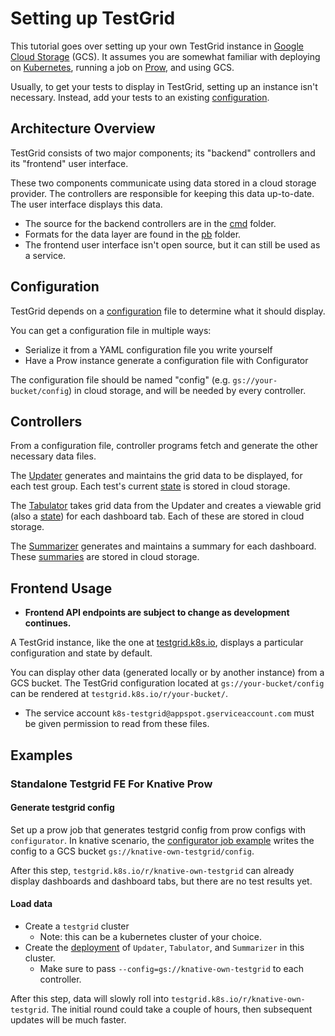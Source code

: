 # Setting up TestGrid

This tutorial goes over setting up your own TestGrid instance in [Google Cloud Storage]
(GCS). It assumes you are somewhat familiar with deploying on [Kubernetes], running a job on [Prow],
and using GCS.

Usually, to get your tests to display in TestGrid, setting up an instance isn't
necessary. Instead, add your tests to an existing [configuration].

## Architecture Overview

TestGrid consists of two major components; its "backend" controllers and its
"frontend" user interface.

These two components communicate using data stored in a cloud storage provider.
The controllers are responsible for keeping this data up-to-date. The user
interface displays this data.

- The source for the backend controllers are in the [cmd](./cmd) folder.
- Formats for the data layer are found in the [pb](./pb) folder.
- The frontend user interface isn't open source, but it can still be used as a service.

## Configuration

TestGrid depends on a [configuration](./pb/config) file to
determine what it should display.

You can get a configuration file in multiple ways:
- Serialize it from a YAML configuration file you write yourself
- Have a Prow instance generate a configuration file with Configurator

The configuration file should be named "config" (e.g. `gs://your-bucket/config`) in cloud storage,
and will be needed by every controller.

## Controllers

From a configuration file, controller programs fetch and generate the other
necessary data files.

The [Updater](./cmd/updater) generates and maintains the grid data to be displayed, for each test group.
Each test's current [state](./pb/state) is stored in cloud storage.

The [Tabulator](./cmd/tabulator) takes grid data from the Updater and creates a viewable grid (also a
[state](./pb/state)) for each dashboard tab. Each of these are stored in cloud storage.

The [Summarizer](./cmd/summarizer) generates and maintains a summary for each dashboard. These
[summaries](./pb/summary) are stored in cloud storage.

## Frontend Usage

- **Frontend API endpoints are subject to change as development continues.**

A TestGrid instance, like the one at [testgrid.k8s.io], displays a particular
configuration and state by default.

You can display other data (generated locally or by another instance) from a GCS bucket.
The TestGrid configuration located at `gs://your-bucket/config` can be rendered at
`testgrid.k8s.io/r/your-bucket/`.

- The service account `k8s-testgrid@appspot.gserviceaccount.com` must be given
permission to read from these files.

## Examples

### Standalone Testgrid FE For Knative Prow

#### Generate testgrid config

Set up a prow job that generates testgrid config from prow configs with
`configurator`. In knative scenario, the [configurator job example] writes the
config to a GCS bucket `gs://knative-own-testgrid/config`.

After this step, `testgrid.k8s.io/r/knative-own-testgrid` can already display
dashboards and dashboard tabs, but there are no test results yet.

#### Load data

- Create a `testgrid` cluster
  - Note: this can be a kubernetes cluster of your choice.
- Create the [deployment] of `Updater`, `Tabulator`, and `Summarizer` in this cluster.
  - Make sure to pass `--config=gs://knative-own-testgrid` to each controller.

After this step, data will slowly roll into `testgrid.k8s.io/r/knative-own-testgrid`. The initial round
could take a couple of hours, then subsequent updates will be much faster.


[testgrid.k8s.io]: (http://testgrid.k8s.io)
[configuration]: config.md
[configurator job example]: https://github.com/knative/test-infra/blob/13d8d5df1f5273ff3d751bf8cd92eec873a35d7b/config/prod/prow/jobs/custom/test-infra.yaml#L643
[deployment]:
https://github.com/GoogleCloudPlatform/testgrid/tree/master/cluster/prod/knative
[Prow]: https://docs.prow.k8s.io/docs/
[Google Cloud Storage]: https://cloud.google.com/storage/docs
[Kubernetes]: https://kubernetes.io/docs/home/

